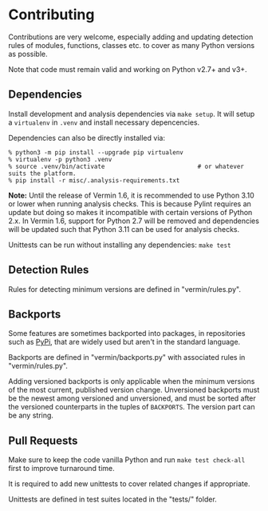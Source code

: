 # Contributing
Contributions are very welcome, especially adding and updating detection rules of modules,
functions, classes etc. to cover as many Python versions as possible.

Note that code must remain valid and working on Python v2.7+ and v3+.

## Dependencies
Install development and analysis dependencies via `make setup`. It will setup a `virtualenv` in
`.venv` and install necessary depencencies.

Dependencies can also be directly installed via:
```shell
% python3 -m pip install --upgrade pip virtualenv
% virtualenv -p python3 .venv
% source .venv/bin/activate                          # or whatever suits the platform.
% pip install -r misc/.analysis-requirements.txt
```

**Note:** Until the release of Vermin 1.6, it is recommended to use Python 3.10 or lower when
running analysis checks. This is because Pylint requires an update but doing so makes it
incompatible with certain versions of Python 2.x. In Vermin 1.6, support for Python 2.7 will be
removed and dependencies will be updated such that Python 3.11 can be used for analysis checks.

Unittests can be run without installing any dependencies: `make test`

## Detection Rules
Rules for detecting minimum versions are defined in "vermin/rules.py".

## Backports
Some features are sometimes backported into packages, in repositories such as
[PyPi](https://pypi.org), that are widely used but aren't in the standard language.

Backports are defined in "vermin/backports.py" with associated rules in "vermin/rules.py".

Adding versioned backports is only applicable when the minimum versions of the most current,
published version change. Unversioned backports must be the newest among versioned and unversioned,
and must be sorted after the versioned counterparts in the tuples of `BACKPORTS`. The version part
can be any string.

## Pull Requests
Make sure to keep the code vanilla Python and run `make test check-all` first to improve turnaround
time.

It is required to add new unittests to cover related changes if appropriate.

Unittests are defined in test suites located in the "tests/" folder.
